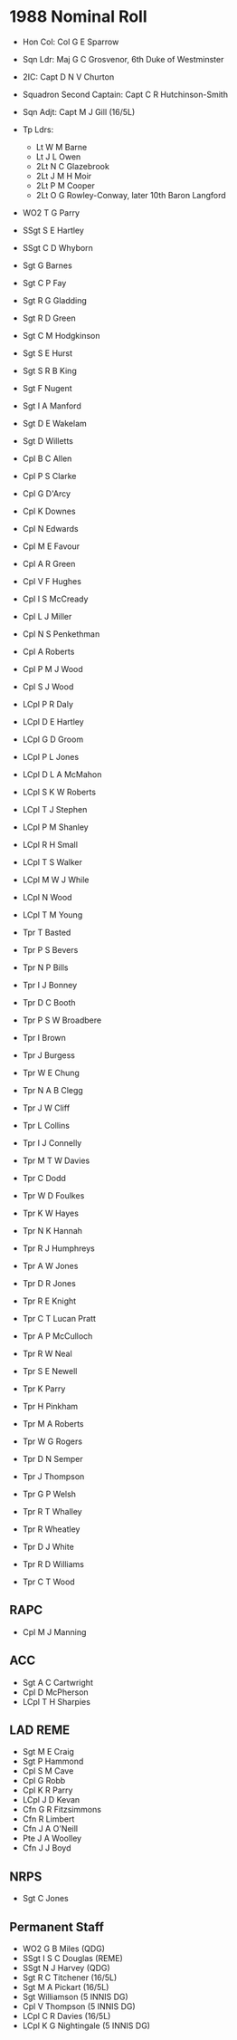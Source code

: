 # 1988 Nominal Roll

* Hon Col: Col G E Sparrow
* Sqn Ldr: Maj G C Grosvenor, 6th Duke of Westminster
* 2IC: Capt D N V Churton
* Squadron Second Captain: Capt C R Hutchinson-Smith
* Sqn Adjt: Capt M J Gill (16/5L)
* Tp Ldrs:
  * Lt W M Barne
  * Lt J L Owen
  * 2Lt N C Glazebrook
  * 2Lt J M H Moir
  * 2Lt P M Cooper
  * 2Lt O G Rowley-Conway, later 10th Baron Langford

* WO2 T G Parry
* SSgt S E Hartley
* SSgt C D Whyborn
* Sgt G Barnes
* Sgt C P Fay
* Sgt R G Gladding
* Sgt R D Green
* Sgt C M Hodgkinson
* Sgt S E Hurst
* Sgt S R B King
* Sgt F Nugent
* Sgt I A Manford
* Sgt D E Wakelam
* Sgt D Willetts
* Cpl B C Allen
* Cpl P S Clarke
* Cpl G D'Arcy
* Cpl K Downes
* Cpl N Edwards
* Cpl M E Favour
* Cpl A R Green
* Cpl V F Hughes
* Cpl I S McCready
* Cpl L J Miller
* Cpl N S Penkethman
* Cpl A Roberts
* Cpl P M J Wood
* Cpl S J Wood
* LCpl P R Daly
* LCpl D E Hartley
* LCpl G D Groom
* LCpl P L Jones
* LCpl D L A McMahon
* LCpl S K W Roberts
* LCpl T J Stephen
* LCpl P M Shanley
* LCpl R H Small
* LCpl T S Walker
* LCpl M W J While
* LCpl N Wood
* LCpl T M Young
* Tpr T Basted
* Tpr P S Bevers
* Tpr N P Bills
* Tpr I J Bonney
* Tpr D C Booth
* Tpr P S W Broadbere
* Tpr I Brown
* Tpr J Burgess
* Tpr W E Chung
* Tpr N A B Clegg
* Tpr J W Cliff
* Tpr L Collins
* Tpr I J Connelly
* Tpr M T W Davies
* Tpr C Dodd
* Tpr W D Foulkes
* Tpr K W Hayes
* Tpr N K Hannah
* Tpr R J Humphreys
* Tpr A W Jones
* Tpr D R Jones
* Tpr R E Knight
* Tpr C T Lucan Pratt
* Tpr A P McCulloch
* Tpr R W Neal
* Tpr S E Newell
* Tpr K Parry
* Tpr H Pinkham
* Tpr M A Roberts
* Tpr W G Rogers
* Tpr D N Semper
* Tpr J Thompson
* Tpr G P Welsh
* Tpr R T Whalley
* Tpr R Wheatley
* Tpr D J White
* Tpr R D Williams
* Tpr C T Wood

## RAPC

* Cpl M J Manning

## ACC

* Sgt A C Cartwright
* Cpl D McPherson
* LCpl T H Sharpies

## LAD REME

* Sgt M E Craig
* Sgt P Hammond
* Cpl S M Cave
* Cpl G Robb
* Cpl K R Parry
* LCpl J D Kevan
* Cfn G R Fitzsimmons
* Cfn R Limbert
* Cfn J A O'Neill
* Pte J A Woolley
* Cfn J J Boyd

## NRPS

* Sgt C Jones

## Permanent Staff

* WO2 G B Miles (QDG)
* SSgt I S C Douglas (REME)
* SSgt N J Harvey (QDG)
* Sgt R C Titchener (16/5L)
* Sgt M A Pickart (16/5L)
* Sgt Williamson (5 INNIS DG)
* Cpl V Thompson (5 INNIS DG)
* LCpl C R Davies (16/5L)
* LCpl K G Nightingale (5 INNIS DG)
